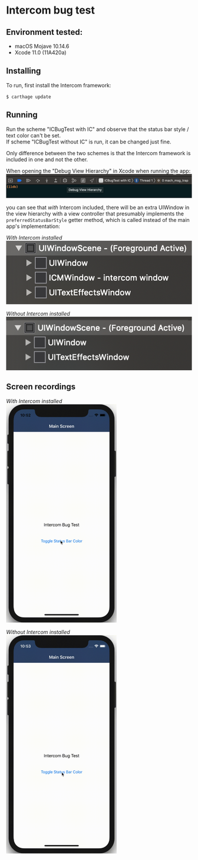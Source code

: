 # Intercom bug test

## Environment tested:
* macOS Mojave 10.14.6
* Xcode 11.0 (11A420a)

## Installing
To run, first install the Intercom framework:
```
$ carthage update
```

## Running
Run the scheme "ICBugTest with IC" and observe that the status bar style / text color can't be set.  
If scheme "ICBugTest without IC" is run, it can be changed just fine.

Only difference between the two schemes is that the Intercom framework is included in one and not the other.

When opening the "Debug View Hierarchy" in Xcode when running the app:  
![Debug View Hierarchy](/images/debug_view_hierarchy.png)

you can see that _with_ Intercom included, there will be an extra UIWindow in the view hierarchy with a view controller that presumably implements the `preferredStatusBarStyle` getter method, which is called instead of the main app's implementation:  

_With Intercom installed_  
![Hierarchy with Intercom](/images/hierarchy_with_intercom.png)  

_Without Intercom installed_  
![Hierarchy without Intercom](/images/hierarchy_without_intercom.png) 

## Screen recordings
_With Intercom installed_  
<img src="/images/running_with_ic.gif" width=300>  
  
_Without Intercom installed_  
<img src="/images/running_without_ic.gif" width=300>